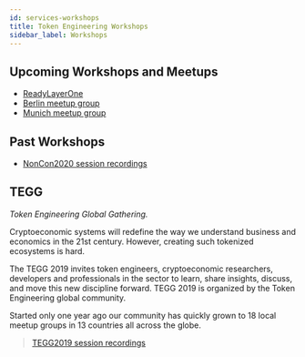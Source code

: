 ```yaml
---
id: services-workshops
title: Token Engineering Workshops
sidebar_label: Workshops
---
```


## Upcoming Workshops and Meetups 
- [ReadyLayerOne](https://readylayer.one/)
- [Berlin meetup group](https://www.meetup.com/de-DE/Token-Engineering/)
- [Munich meetup group](https://www.meetup.com/de-DE/Token-Engineering-Munich/)

## Past Workshops
- [NonCon2020 session recordings](https://www.youtube.com/playlist?list=PLp4Qsobvo_Jv561ib0n2PkVQMbvXWr96e)

## TEGG 

_Token Engineering Global Gathering._

Cryptoeconomic systems will redefine the way we understand business and economics in the 21st century. However, creating such tokenized ecosystems is hard.

The TEGG 2019 invites token engineers, cryptoeconomic researchers, developers and professionals in the sector to learn, share insights, discuss, and move this new discipline forward.
TEGG 2019 is organized by the Token Engineering global community.

Started only one year ago our community has quickly grown to 18 local meetup groups in 13 countries all across the globe.

> [TEGG2019 session recordings](https://www.youtube.com/playlist?list=PL-GxJch-YeZckVPgl4O3mUoot3kq6NLKP)